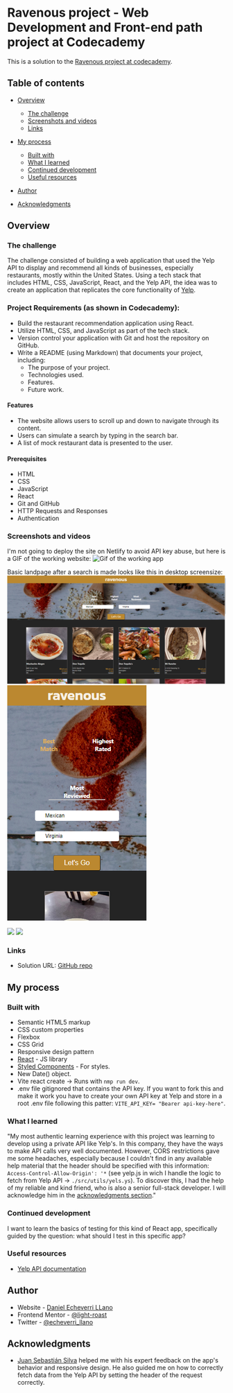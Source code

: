 # Ravenous project - Web Development and Front-end path project at Codecademy

This is a solution to the [Ravenous project at codecademy](https://www.codecademy.com/paths/web-development/tracks/front-end-applications-with-react/modules/ravenous-part-four/projects/interacting-with-yelp-api).

## Table of contents

- [Overview](#overview)

   - [The challenge](#the-challenge)
   - [Screenshots and videos](#screenshots-and-videos)
   - [Links](#links)

- [My process](#my-process)

   - [Built with](#built-with)
   - [What I learned](#what-i-learned)
   - [Continued development](#continued-development)
   - [Useful resources](#useful-resources)

- [Author](#author)
- [Acknowledgments](#acknowledgments)

## Overview

### The challenge

The challenge consisted of building a web application that used the Yelp API to display and recommend all kinds of businesses, especially restaurants, mostly within the United States. Using a tech stack that includes HTML, CSS, JavaScript, React, and the Yelp API, the idea was to create an application that replicates the core functionality of [Yelp](https://www.yelp.com/).

### Project Requirements (as shown in Codecademy):

- Build the restaurant recommendation application using React.
- Utilize HTML, CSS, and JavaScript as part of the tech stack.
- Version control your application with Git and host the repository on GitHub.
- Write a README (using Markdown) that documents your project, including:
   - The purpose of your project.
   - Technologies used.
   - Features.
   - Future work.

#### Features

- The website allows users to scroll up and down to navigate through its content.
- Users can simulate a search by typing in the search bar.
- A list of mock restaurant data is presented to the user.

#### Prerequisites

- HTML
- CSS
- JavaScript
- React
- Git and GitHub
- HTTP Requests and Responses
- Authentication

### Screenshots and videos

I'm not going to deploy the site on Netlify to avoid API key abuse, but here is a GIF of the working website:
![Gif of the working app](./public/showcaseee.gif)

Basic landpage after a search is made looks like this in desktop screensize:
![Desktop size screenshot](./public/1.png)
![Mobile size screenshot](./public/21.png)

![](./public/web-snap.png)
![](./public/mobile-snap.png)

### Links

- Solution URL: [GitHub repo](https://github.com/light-roast/ravenous)

## My process

### Built with

- Semantic HTML5 markup
- CSS custom properties
- Flexbox
- CSS Grid
- Responsive design pattern
- [React](https://reactjs.org/) - JS library
- [Styled Components](https://styled-components.com/) - For styles.
- New Date() object.
- Vite react create -> Runs with `nmp run dev`.
- .env file gitignored that contains the API key. If you want to fork this and make it work you have to create your own API key at Yelp and store in a root .env file following this patter: `VITE_API_KEY= "Bearer api-key-here"`.

### What I learned

"My most authentic learning experience with this project was learning to develop using a private API like Yelp's. In this company, they have the ways to make API calls very well documented. However, CORS restrictions gave me some headaches, especially because I couldn't find in any available help material that the header should be specified with this information: `Access-Control-Allow-Origin': '*` (see yelp.js in wich I handle the logic to fetch from Yelp API -> `./src/utils/yels.ys`). To discover this, I had the help of my reliable and kind friend, who is also a senior full-stack developer. I will acknowledge him in the [acknowledgments section](#acknowledgments)."

### Continued development

I want to learn the basics of testing for this kind of React app, specifically guided by the question: what should I test in this specific app?

### Useful resources

- [Yelp API documentation](https://docs.developer.yelp.com/docs/fusion-intro)

## Author

- Website - [Daniel Echeverri LLano](https://light-roast.github.io/portafolio/)
- Frontend Mentor - [@light-roast](https://www.frontendmentor.io/profile/light-roast)
- Twitter - [@echeverri_llano](https://www.twitter.com/echeverri_llano)

## Acknowledgments

- [Juan Sebastián Silva](https://github.com/juansesilva) helped me with his expert feedback on the app's behavior and responsive design. He also guided me on how to correctly fetch data from the Yelp API by setting the header of the request correctly.

